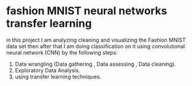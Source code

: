 # fashion MNIST neural networks transfer learning
in this project I am analyzing cleaning and visualizing the Fashion MNIST data set then after that I am doing classification on it using convolutional neural network (CNN) by the following steps:
1. Data wrangling (Data gathering , Data assessing , Data cleaning).
2. Exploratory Data Analysis.
3. using transfer learning techniques.
